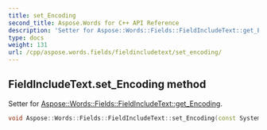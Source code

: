 ```yaml
---
title: set_Encoding
second_title: Aspose.Words for C++ API Reference
description: 'Setter for Aspose::Words::Fields::FieldIncludeText::get_Encoding.'
type: docs
weight: 131
url: /cpp/aspose.words.fields/fieldincludetext/set_encoding/
---
```

## FieldIncludeText.set_Encoding method


Setter for [Aspose::Words::Fields::FieldIncludeText::get_Encoding](../get_encoding/).

```cpp
void Aspose::Words::Fields::FieldIncludeText::set_Encoding(const System::String &value)
```

